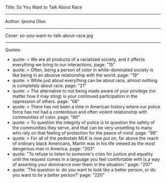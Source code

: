 Title: So You Want to Talk About Race

----

Author: Ijeoma Oluo

----

Cover: so-you-want-to-talk-about-race.jpg

----

Quotes: 

- 
  quote: >
    We are all products of a racialized
    society, and it affects everything we
    bring to our interactions.
  page: "15"
- 
  quote: >
    Often, being a person of color in
    white-dominated society is like being in
    an abusive relationship with the world.
  page: "19"
- 
  quote: >
    While just about everything can be about
    race, almost nothing is completely about
    race.
  page: "21"
- 
  quote: >
    The alternative to not being made aware
    of your privilege (no matter how it may
    sting) is your continued participation
    in the oppression of others.
  page: "68"
- 
  quote: >
    There has not been a time in American
    history where our police force has not
    had a contentious and often violent
    relationship with communities of color.
  page: "90"
- 
  quote: >
    To question the integrity of police is
    to question the safety of the
    communities they serve, and that can be
    very unsettling to many who rely on that
    feeling of protection for the peace of
    mind.
  page: "96"
- 
  quote: >
    For all of the pedestals MLK is now put
    on, far above the reach of ordinary
    black Americans, Martin was in his life
    viewed as the most dangerous man in
    America.
  page: "203"
- 
  quote: "To refuse to listen to someone's cries for justice and equality until the request comes in a language you feel comfortable with is a way of asserting your dominance over them in the situation."
  page: "207"
- 
  quote: 'The question is: do you want to _look_ like a better person, or do you want to _be_ a better person?'
  page: "220"